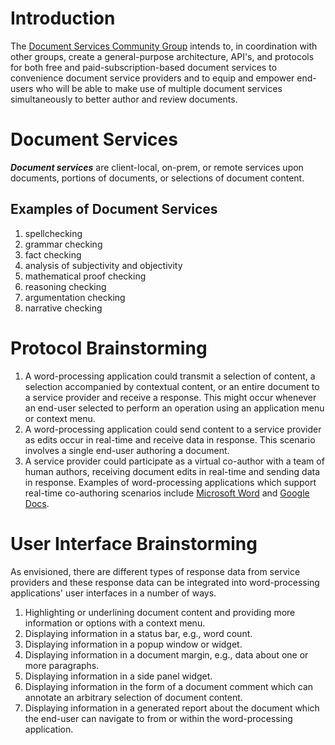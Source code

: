 # Introduction
The [Document Services Community Group](https://www.w3.org/community/services/) intends to, in coordination with other groups, create a general-purpose architecture, API's, and protocols for both free and paid-subscription-based document services to convenience document service providers and to equip and empower end-users who will be able to make use of multiple document services simultaneously to better author and review documents.

# Document Services
**_Document services_** are client-local, on-prem, or remote services upon documents, portions of documents, or selections of document content.

## Examples of Document Services
1. spellchecking
2. grammar checking
3. fact checking
4. analysis of subjectivity and objectivity
5. mathematical proof checking
6. reasoning checking
7. argumentation checking
8. narrative checking

# Protocol Brainstorming
1. A word-processing application could transmit a selection of content, a selection accompanied by contextual content, or an entire document to a service provider and receive a response. This might occur whenever an end-user selected to perform an operation using an application menu or context menu.
2. A word-processing application could send content to a service provider as edits occur in real-time and receive data in response. This scenario involves a single end-user authoring a document.
3. A service provider could participate as a virtual co-author with a team of human authors, receiving document edits in real-time and sending data in response. Examples of word-processing applications which support real-time co-authoring scenarios include [Microsoft Word](https://support.microsoft.com/en-us/office/collaborate-on-word-documents-with-real-time-co-authoring-7dd3040c-3f30-4fdd-bab0-8586492a1f1d) and [Google Docs](https://www.google.com/docs/about/).

# User Interface Brainstorming
As envisioned, there are different types of response data from service providers and these response data can be integrated into word-processing applications' user interfaces in a number of ways.

1. Highlighting or underlining document content and providing more information or options with a context menu.
2. Displaying information in a status bar, e.g., word count.
3. Displaying information in a popup window or widget.
4. Displaying information in a document margin, e.g., data about one or more paragraphs.
5. Displaying information in a side panel widget.
6. Displaying information in the form of a document comment which can annotate an arbitrary selection of document content.
7. Displaying information in a generated report about the document which the end-user can navigate to from or within the word-processing application.
